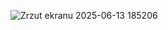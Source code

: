 ![Zrzut ekranu 2025-06-13 185206](https://github.com/user-attachments/assets/8252cfe8-3726-4474-9fac-90056eb15f96)
